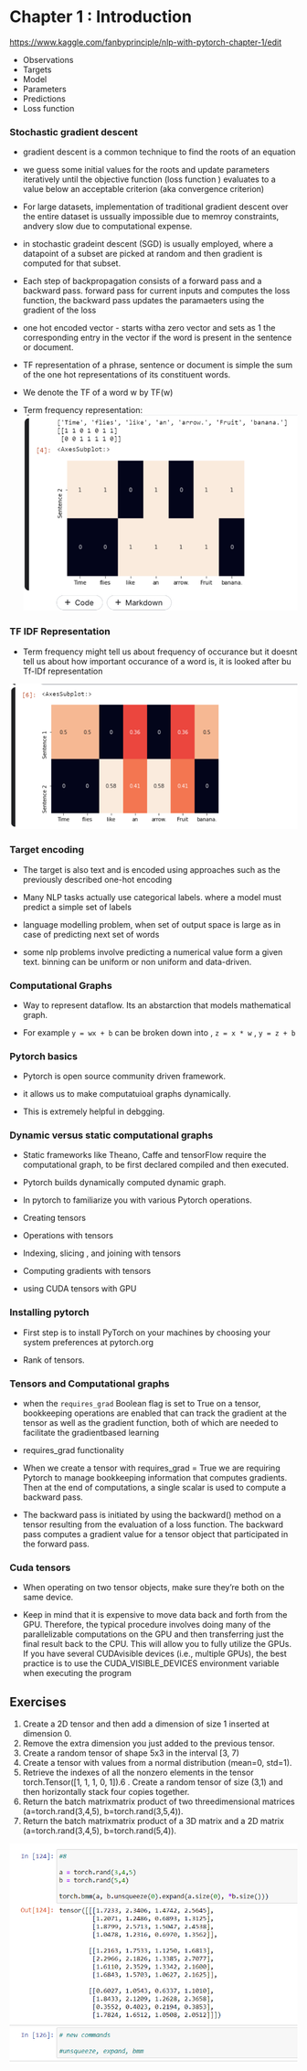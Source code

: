 # Chapter 1 : Introduction

https://www.kaggle.com/fanbyprinciple/nlp-with-pytorch-chapter-1/edit

- Observations
- Targets
- Model
- Parameters
- Predictions
- Loss function

### Stochastic gradient descent

- gradient descent is a common technique to find the roots of an equation

- we guess some initial values for the roots and update parameters iteratively until the objective function (loss function ) evaluates to a value below an acceptable criterion (aka convergence criterion)

- For large datasets, implementation of traditional gradient descent over the entire dataset is ussually impossible due to memroy constraints, andvery slow due to computational expense.

- in stochastic gradeint descent (SGD) is usually employed, where a datapoint of a subset are picked at random and then gradient is computed for that subset. 

- Each step of backpropagation consists of a forward pass and a backward pass. forward pass for current inputs and computes the loss function, the backward pass updates the paramaeters using the gradient of the loss

- one hot encoded vector -  starts witha  zero vector and sets as 1 the corresponding entry in the vector if the word is present in the sentence or document.

- TF representation of a phrase, sentence or document is simple the sum of the one hot representations of its constituent words. 

- We denote the TF of a word w by TF(w)

- Term frequency representation:
![](tf_representation.png)

### TF IDF Representation

- Term frequency might tell us about frequency of occurance but it doesnt tell us about how important occurance of a word is, it is looked after bu Tf-IDf representation

![](tfidf_representation.png)

### Target encoding

- The target is also text and is encoded using approaches such as the previously described one-hot encoding

- Many NLP tasks actually use categorical labels. where a model must predict a simple set of labels

- language modelling problem, when set of output space is large as in case of predicting next set of words

- some nlp problems involve predicting a numerical value form a given text. binning can be uniform or non uniform and data-driven.

### Computational Graphs

- Way to represent dataflow. Its an abstarction that models mathematical graph.

- For example `y = wx + b` can be broken down into  , `z = x * w` , `y = z + b`

### Pytorch basics

- Pytorch is open source community driven framework. 

- it allows us to make computatuioal graphs dynamically. 

- This is extremely helpful in debgging.

### Dynamic versus static computational graphs

- Static frameworks like Theano, Caffe and tensorFlow require the computational graph, to be first declared compiled and then executed.

- Pytorch builds dynamically computed dynamic graph. 

- In pytorch to familiarize you with various Pytorch operations.

- Creating tensors

- Operations with tensors

- Indexing, slicing , and joining with tensors

- Computing gradients with tensors

- using CUDA tensors with GPU

### Installing pytorch

- First step is to install PyTorch on your machines by choosing your system preferences at pytorch.org

- Rank of tensors.

### Tensors and Computational graphs

- when
the `requires_grad` Boolean flag is set to True on a tensor, bookkeeping operations are enabled
that can track the gradient at the tensor as well as the gradient function, both of which are needed to
facilitate the gradient­based learning

- requires_grad functionality

- When we create a tensor with requires_grad = True we are requiring Pytorch to manage bookkeeping information that computes gradients. Then at the end of computations, a single scalar is used to compute a backward pass.

- The backward pass is initiated by using the backward() method on a tensor resulting from the
evaluation of a loss function. The backward pass computes a gradient value for a tensor object that
participated in the forward pass.

### Cuda tensors

- When operating on two tensor objects, make sure they’re both on the same device.

- Keep in mind that it is expensive to move data back and forth from the GPU. Therefore, the typical
procedure involves doing many of the parallelizable computations on the GPU and then transferring
just the final result back to the CPU. This will allow you to fully utilize the GPUs. If you have several
CUDA­visible devices (i.e., multiple GPUs), the best practice is to use the
CUDA_VISIBLE_DEVICES environment variable when executing the program

## Exercises

1. Create a 2D tensor and then add a dimension of size 1 inserted at dimension 0.
2. Remove the extra dimension you just added to the previous tensor.
3. Create a random tensor of shape 5x3 in the interval [3, 7)
4. Create a tensor with values from a normal distribution (mean=0, std=1).
5. Retrieve the indexes of all the nonzero elements in the tensor torch.Tensor([1, 1, 1,
0, 1]).6
. Create a random tensor of size (3,1) and then horizontally stack four copies together.
7. Return the batch matrix­matrix product of two three­dimensional matrices
(a=torch.rand(3,4,5), b=torch.rand(3,5,4)).
8. Return the batch matrix­matrix product of a 3D matrix and a 2D matrix
(a=torch.rand(3,4,5), b=torch.rand(5,4)).

![](exercises.png)












